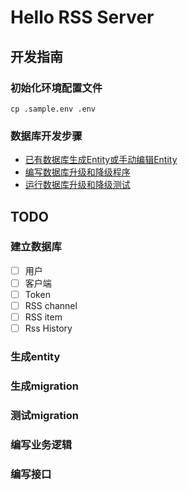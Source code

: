 # Hello RSS Server

## 开发指南

### 初始化环境配置文件

```shell
cp .sample.env .env
```

### 数据库开发步骤

* [已有数据库生成Entity或手动编辑Entity][1]
* [编写数据库升级和降级程序][2]
* [运行数据库升级和降级测试][3]

[1]:https://www.sea-ql.org/SeaORM/docs/generate-entity/sea-orm-cli
[2]:https://www.sea-ql.org/SeaORM/docs/migration/writing-migration
[3]:https://www.sea-ql.org/SeaORM/docs/migration/running-migration


## TODO

### 建立数据库

* [ ] 用户
* [ ] 客户端
* [ ] Token
* [ ] RSS channel
* [ ] RSS item
* [ ] Rss History

### 生成entity

### 生成migration

### 测试migration

### 编写业务逻辑

### 编写接口